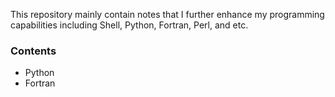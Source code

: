 This repository mainly contain notes that I further enhance my programming capabilities including Shell, Python, Fortran, Perl, and etc.

### Contents
- Python
- Fortran
